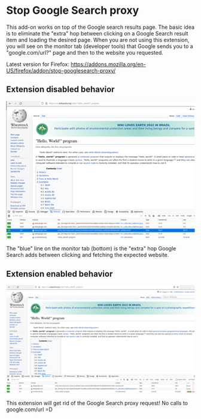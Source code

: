 # Stop Google Search proxy

This add-on works on top of the Google search results page. The basic idea is to eliminate the "extra" hop between clicking on a Google Search result item and loading the desired page. When you are not using this extension, you will see on the monitor tab (developer tools) that Google sends you to a "google.com/url?" page and then to the website you requested.

Latest version for Firefox: https://addons.mozilla.org/en-US/firefox/addon/stop-googlesearch-proxy/

## Extension disabled behavior
![Google Search proxy request highlighted on Firefox monitor](screenshots/extension-disabled.png)

The "blue" line on the monitor tab (bottom) is the "extra" hop Google Search adds between clicking and fetching the expected website.

## Extension enabled behavior
![Classical Google Search result page](screenshots/extension-enabled.png)

This extension will get rid of the Google Search proxy request! No calls to google.com/url =D
